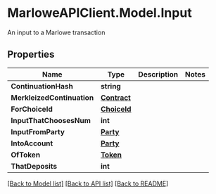 # MarloweAPIClient.Model.Input
An input to a Marlowe transaction

## Properties

Name | Type | Description | Notes
------------ | ------------- | ------------- | -------------
**ContinuationHash** | **string** |  | 
**MerkleizedContinuation** | [**Contract**](Contract.md) |  | 
**ForChoiceId** | [**ChoiceId**](ChoiceId.md) |  | 
**InputThatChoosesNum** | **int** |  | 
**InputFromParty** | [**Party**](Party.md) |  | 
**IntoAccount** | [**Party**](Party.md) |  | 
**OfToken** | [**Token**](Token.md) |  | 
**ThatDeposits** | **int** |  | 

[[Back to Model list]](../README.md#documentation-for-models) [[Back to API list]](../README.md#documentation-for-api-endpoints) [[Back to README]](../README.md)

